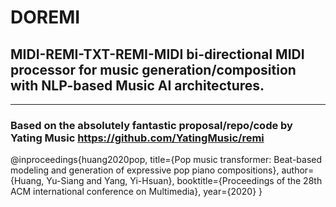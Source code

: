 # DOREMI
## MIDI-REMI-TXT-REMI-MIDI bi-directional MIDI processor for music generation/composition with NLP-based Music AI architectures.
***
### Based on the absolutely fantastic proposal/repo/code by Yating Music https://github.com/YatingMusic/remi

@inproceedings{huang2020pop,
  title={Pop music transformer: Beat-based modeling and generation of expressive pop piano compositions},
  author={Huang, Yu-Siang and Yang, Yi-Hsuan},
  booktitle={Proceedings of the 28th ACM international conference on Multimedia},
  year={2020}
}
